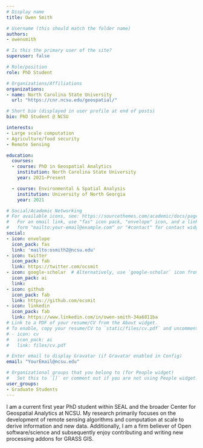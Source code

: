 ```yaml
---
# Display name
title: Owen Smith

# Username (this should match the folder name)
authors:
- owensmith

# Is this the primary user of the site?
superuser: false

# Role/position
role: PhD Student

# Organizations/Affiliations
organizations:
- name: North Carolina State University
  url: "https://cnr.ncsu.edu/geospatial/"

# Short bio (displayed in user profile at end of posts)
bio: PhD Student @ NCSU

interests:
- Large scale computation
- Agriculture/food security
- Remote Sensing

education:
  courses:
  - course: PhD in Geospatial Analytics
    institution: North Carolina State University
    year: 2021–Present

  - course: Environmental & Spatial Analysis
    institution: University of North Georgia
    year: 2021

# Social/Academic Networking
# For available icons, see: https://sourcethemes.com/academic/docs/page-builder/#icons
#   For an email link, use "fas" icon pack, "envelope" icon, and a link in the
#   form "mailto:your-email@example.com" or "#contact" for contact widget.
social:
- icon: envelope
  icon_pack: fas
  link: 'mailto:osmith2@ncsu.edu'
- icon: twitter
  icon_pack: fab
  link: https://twitter.com/ocsmit
- icon: google-scholar  # Alternatively, use `google-scholar` icon from `ai` icon pack
  icon_pack: ai
  link:
- icon: github
  icon_pack: fab
  link: https://github.com/ocsmit
- icon: linkedin
  icon_pack: fab
  link: https://www.linkedin.com/in/owen-smith-34a6811ba
# Link to a PDF of your resume/CV from the About widget.
# To enable, copy your resume/CV to `static/files/cv.pdf` and uncomment the lines below.
# - icon: cv
#   icon_pack: ai
#   link: files/cv.pdf

# Enter email to display Gravatar (if Gravatar enabled in Config)
email: "YourEmail@ncsu.edu"

# Organizational groups that you belong to (for People widget)
#   Set this to `[]` or comment out if you are not using People widget.
user_groups:
- Graduate Students
---
```


I am a current first year PhD student within SEAL and the broader Center for Geospatial Analytics at NCSU.
My research primarily focuses on the development of remote sensing algorithms and computation at scale to derive information and new data.
Additionally, I am a firm believer of Open software/science and subsequently enjoy contributing and writing new processing addons for GRASS GIS.


